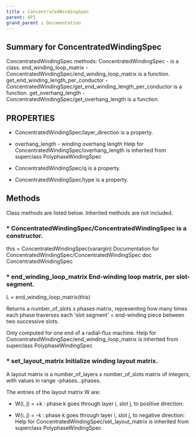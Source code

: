 ```yaml
---
title : ConcentratedWindingSpec
parent: API
grand_parent : Documentation
---
```

## Summary for ConcentratedWindingSpec
ConcentratedWindingSpec methods:
ConcentratedWindingSpec - is a class.
end_winding_loop_matrix - ConcentratedWindingSpec/end_winding_loop_matrix is a function.
get_end_winding_length_per_conductor - ConcentratedWindingSpec/get_end_winding_length_per_conductor is a function.
get_overhang_length - ConcentratedWindingSpec/get_overhang_length is a function.
## PROPERTIES
* ConcentratedWindingSpec/layer_direction is a property.

* overhang_length - winding overhang length
Help for ConcentratedWindingSpec/overhang_length is inherited from superclass PolyphaseWindingSpec

* ConcentratedWindingSpec/q is a property.

* ConcentratedWindingSpec/type is a property.

## Methods
Class methods are listed below. Inherited methods are not included.
### * ConcentratedWindingSpec/ConcentratedWindingSpec is a constructor.
this = ConcentratedWindingSpec(varargin)
Documentation for ConcentratedWindingSpec/ConcentratedWindingSpec
doc ConcentratedWindingSpec

### * end_winding_loop_matrix End-winding loop matrix, per slot-segment.

L = end_winding_loop_matrix(this)

Returns a number_of_slots x phases matrix, representing how many
times each phase traverses each 'slot segment' = end-winding
piece between two successive slots.

Only computed for one end of a radial-flux machine.
Help for ConcentratedWindingSpec/end_winding_loop_matrix is inherited from superclass PolyphaseWindingSpec

### * set_layout_matrix Initialize winding layout matrix.

A layout matrix is a number_of_layers x number_of_slots matrix of
integers, with values in range -phases...phases.

The entries of the layout matrix W are:

*  W(i, j) = +k : phase k goes through layer i, slot j, to
positive direction:

* W(i, j) = -k : phase k goes through layer i, slot j, to
negative direction:
Help for ConcentratedWindingSpec/set_layout_matrix is inherited from superclass PolyphaseWindingSpec

